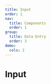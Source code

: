 ```yaml
---
title: Input
order: 1
nav:
  title: Components
  order: 1
group:
  title: Data Entry
  order: 3
demo:
  cols: 2
---
```


# Input

<code src=".examples/Input/Basic.tsx"></code>
<code src=".examples/Input/WithLabel.tsx"></code>
<code src=".examples/Input/WithHelpText.tsx"></code>

